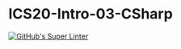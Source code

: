 # ICS20-Intro-03-CSharp

[![GitHub's Super Linter](https://github.com/Kenny-Le-281/ICS20-Intro-03-CSharp/workflows/GitHub's%20Super%20Linter/badge.svg)](https://github.com/Kenny-Le-281/ICS20-Intro-03-CSharp/actions)
